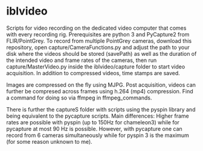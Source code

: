 # iblvideo
Scripts for video recording on the dedicated video computer that comes with every recording rig.
Prerequisites are python 3 and PyCapture2 from FLIR/PointGrey. To record from multiple PointGrey cameras, download this repository, open capture/CameraFunctions.py and adjust the path to your disk where the videos should be stored (savePath) as well as the duration of the intended video and frame rates of the cameras, then run capture/MasterVideo.py inside the iblvideo/capture folder to start video acquisition. In addition to compressed videos, time stamps are saved.

Images are compressed on the fly using MJPG. Post acquisition, videos can further be compresed across frames using h.264 (mp4) compression. Find a command for doing so via ffmpeg in ffmpeg_commands. 

There is further the captureS folder with scripts using the pyspin library and being equivalent to the pycapture scripts. Main differences: Higher frame rates are possible with pyspin (up to 150Hz for chameleon3) while for pycapture at most 90 Hz is possible. However, with pycapture one can record from 6 cameras simultaneously while for pyspin 3 is the maximum (for some reason unknown to me).

